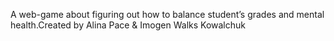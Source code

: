 A web-game about figuring out how to balance student’s grades and mental health.Created by Alina Pace & Imogen Walks Kowalchuk
